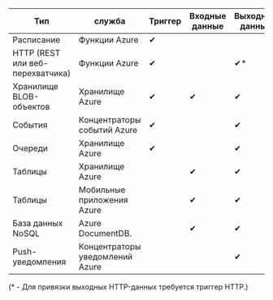 Тип | служба | Триггер | Входные данные | Выходные данные 
-----|---------|---------|-------|--------
Расписание | Функции Azure | &#10004; | | 
HTTP (REST или веб-перехватчика) | Функции Azure | &#10004; | | &#10004;*
Хранилище BLOB-объектов | Хранилище Azure | &#10004; | &#10004; | &#10004; 
События | Концентраторы событий Azure | &#10004; | | &#10004;
Очереди | Хранилище Azure | &#10004; | | &#10004;
Таблицы | Хранилище Azure | | &#10004; | &#10004;
Таблицы | Мобильные приложения Azure | | &#10004; | &#10004;
База данных NoSQL | Azure DocumentDB. | | &#10004; | &#10004;
Push-уведомления | Концентраторы уведомлений Azure | | | &#10004;

(\* - Для привязки выходных HTTP-данных требуется триггер HTTP.)

<!---HONumber=AcomDC_0608_2016-->
